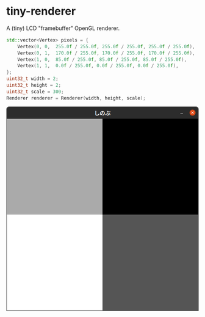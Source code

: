 # tiny-renderer

A (tiny) LCD "framebuffer" OpenGL renderer.

```C++
std::vector<Vertex> pixels = {
    Vertex(0, 0,  255.0f / 255.0f, 255.0f / 255.0f, 255.0f / 255.0f),
    Vertex(0, 1,  170.0f / 255.0f, 170.0f / 255.0f, 170.0f / 255.0f),
    Vertex(1, 0,  85.0f / 255.0f, 85.0f / 255.0f, 85.0f / 255.0f),
    Vertex(1, 1,  0.0f / 255.0f, 0.0f / 255.0f, 0.0f / 255.0f),
};
uint32_t width = 2;
uint32_t height = 2;
uint32_t scale = 300;
Renderer renderer = Renderer(width, height, scale);
```

![tiny-renderer.png](/images/tiny-renderer.png)
